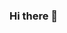### Hi there 👋

<!--
**LJr143/LJr143** is a ✨ _special_ ✨ repository because its `README.md` (this file) appears on your GitHub profile.

Here are some ideas to get you started:

- 🔭 I’m currently working on a project Library Management System for my Software Engineering Subject ...
- 🌱 I’m currently learning LARAVEL for Web Development and Angular ...
- 💬 Ask me about how can we be a good team...
- 📫 How to reach me: via facebook @ Lorjohn M. Rana ...
- 😄 Pronouns: He/Him...
-->
